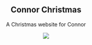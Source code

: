 <h2 align='center'>Connor Christmas</h2>

<p align='center'>A Christmas website for Connor</p>

<p align='center'>
<a href='https://www.npmjs.com/package/@sampullman/connor-christmas'>
  <img src='https://img.shields.io/npm/v/@sampullman/connor-christmas?color=222&style=flat-square'>
</a>
</p>

<br>
